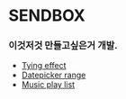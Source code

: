 # SENDBOX
### 이것저것 만들고싶은거 개발.


- [Tying effect](./typing/README.md)
- [Datepicker range](./dateRange/README.md)
- [Music play list](./musicbox/README.md)
